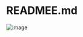 # READMEE.md
![image](https://user-images.githubusercontent.com/115399801/221266953-7d910a81-b9cc-4698-a2e8-9dd24fd37d06.png)
